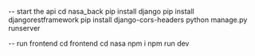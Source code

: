 -- start the api
cd nasa_back
pip install django
pip install djangorestframework
pip install django-cors-headers
python manage.py runserver

-- run frontend
cd frontend
cd nasa
npm i
npm run dev
